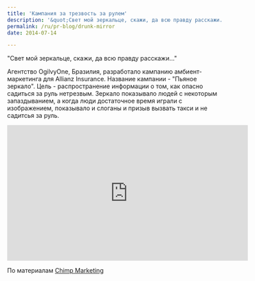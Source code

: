 ```yaml
---
title: 'Кампания за трезвость за рулем'
description: '&quot;Свет мой зеркальце, скажи, да всю правду расскажи...&quot;'
permalink: /ru/pr-blog/drunk-mirror
date: 2014-07-14

---
```


"Свет мой зеркальце, скажи, да всю правду расскажи..."

Агентство OgilvyOne, Бразилия, разработало кампанию амбиент- маркетинга для Allianz Insurance. Название кампании - "Пьяное зеркало".  Цель - распространение информации о том, как опасно садиться за руль нетрезвым. Зеркало показывало людей с некоторым запаздыванием, а когда люди достаточное время играли с изображением, показывало и слоганы и призыв вызвать такси и не садитсья за руль.

<iframe width="560" height="315" src="https://www.youtube.com/embed/feXKh8thh3E" frameborder="0" allowfullscreen></iframe>

По материалам <a href="http://www.chimpmarketing.com/allianzs-drunk-mirror-ambient-marketing/">Chimp Marketing</a>

